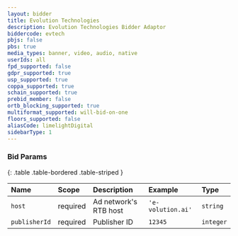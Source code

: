 ```yaml
---
layout: bidder
title: Evolution Technologies
description: Evolution Technologies Bidder Adaptor
biddercode: evtech
pbjs: false
pbs: true
media_types: banner, video, audio, native
userIds: all
fpd_supported: false
gdpr_supported: true
usp_supported: true
coppa_supported: true
schain_supported: true
prebid_member: false
ortb_blocking_supported: true
multiformat_supported: will-bid-on-one
floors_supported: false
aliasCode: limelightDigital
sidebarType: 1
---
```


### Bid Params

{: .table .table-bordered .table-striped }

| Name          | Scope    | Description           | Example           | Type      |
|:--------------|:---------|:----------------------|:------------------|:----------|
| `host`        | required | Ad network's RTB host | `'e-volution.ai'` | `string`  |
| `publisherId` | required | Publisher ID          | `12345`           | `integer` |

